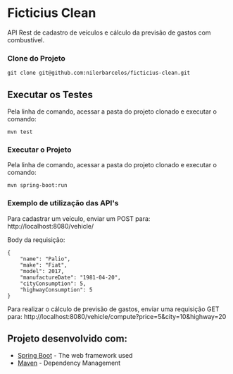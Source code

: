 # Ficticius Clean
API Rest de cadastro de veículos e cálculo da previsão de gastos com combustível.

### Clone do Projeto

```
git clone git@github.com:nilerbarcelos/ficticius-clean.git
```

## Executar os Testes
Pela linha de comando, acessar a pasta do projeto clonado e executar o comando:

```
mvn test
```

### Executar o Projeto

Pela linha de comando, acessar a pasta do projeto clonado e executar o comando:

```
mvn spring-boot:run
```

### Exemplo de utilização das API's

Para cadastrar um veículo, enviar um POST para: http://localhost:8080/vehicle/

Body da requisição:

```
{
	"name": "Palio",
	"make": "Fiat",
	"model": 2017,
	"manufactureDate": "1981-04-20",
	"cityConsumption": 5,
	"highwayConsumption": 5
}
```

Para realizar o cálculo de previsão de gastos, enviar uma requisição GET para: http://localhost:8080/vehicle/compute?price=5&city=10&highway=20


## Projeto desenvolvido com:

* [Spring Boot](https://spring.io/) - The web framework used
* [Maven](https://maven.apache.org/) - Dependency Management
